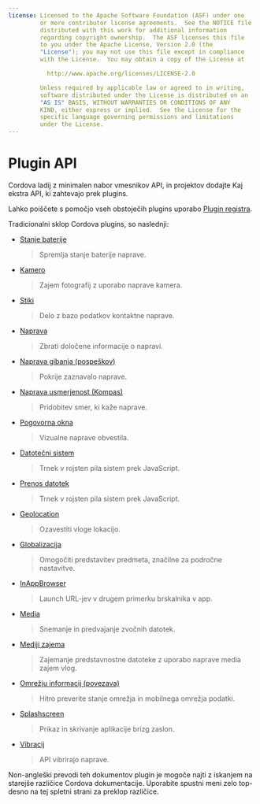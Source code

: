 ```yaml
---
license: Licensed to the Apache Software Foundation (ASF) under one
         or more contributor license agreements.  See the NOTICE file
         distributed with this work for additional information
         regarding copyright ownership.  The ASF licenses this file
         to you under the Apache License, Version 2.0 (the
         "License"); you may not use this file except in compliance
         with the License.  You may obtain a copy of the License at

           http://www.apache.org/licenses/LICENSE-2.0

         Unless required by applicable law or agreed to in writing,
         software distributed under the License is distributed on an
         "AS IS" BASIS, WITHOUT WARRANTIES OR CONDITIONS OF ANY
         KIND, either express or implied.  See the License for the
         specific language governing permissions and limitations
         under the License.
---
```


# Plugin API

Cordova ladij z minimalen nabor vmesnikov API, in projektov dodajte Kaj ekstra API, ki zahtevajo prek plugins.

Lahko poiščete s pomočjo vseh obstoječih plugins uporabo [Plugin registra][1].

 [1]: http://plugins.cordova.io/

Tradicionalni sklop Cordova plugins, so naslednji:

*   [Stanje baterije][2]
    
    > Spremlja stanje baterije naprave.

*   [Kamero][3]
    
    > Zajem fotografij z uporabo naprave kamera.

*   [Stiki][4]
    
    > Delo z bazo podatkov kontaktne naprave.

*   [Naprava][5]
    
    > Zbrati določene informacije o napravi.

*   [Naprava gibanja (pospeškov)][6]
    
    > Pokrije zaznavalo naprave.

*   [Naprava usmerjenost (Kompas)][7]
    
    > Pridobitev smer, ki kaže naprave.

*   [Pogovorna okna][8]
    
    > Vizualne naprave obvestila.

*   [Datotečni sistem][9]
    
    > Trnek v rojsten pila sistem prek JavaScript.

*   [Prenos datotek][10]
    
    > Trnek v rojsten pila sistem prek JavaScript.

*   [Geolocation][11]
    
    > Ozavestiti vloge lokacijo.

*   [Globalizacija][12]
    
    > Omogočiti predstavitev predmeta, značilne za področne nastavitve.

*   [InAppBrowser][13]
    
    > Launch URL-jev v drugem primerku brskalnika v app.

*   [Media][14]
    
    > Snemanje in predvajanje zvočnih datotek.

*   [Mediji zajema][15]
    
    > Zajemanje predstavnostne datoteke z uporabo naprave media zajem vlog.

*   [Omrežju informacij (povezava)][16]
    
    > Hitro preverite stanje omrežja in mobilnega omrežja podatki.

*   [Splashscreen][17]
    
    > Prikaz in skrivanje aplikacije brizg zaslon.

*   [Vibracij][18]
    
    > API vibrirajo naprave.

 [2]: https://github.com/apache/cordova-plugin-battery-status/blob/master/doc/index.md
 [3]: https://github.com/apache/cordova-plugin-camera/blob/master/doc/index.md
 [4]: https://github.com/apache/cordova-plugin-contacts/blob/master/doc/index.md
 [5]: https://github.com/apache/cordova-plugin-device/blob/master/doc/index.md
 [6]: https://github.com/apache/cordova-plugin-device-motion/blob/master/doc/index.md
 [7]: https://github.com/apache/cordova-plugin-device-orientation/blob/master/doc/index.md
 [8]: https://github.com/apache/cordova-plugin-dialogs/blob/master/doc/index.md
 [9]: https://github.com/apache/cordova-plugin-file/blob/master/doc/index.md
 [10]: https://github.com/apache/cordova-plugin-file-transfer/blob/master/doc/index.md
 [11]: https://github.com/apache/cordova-plugin-geolocation/blob/master/doc/index.md
 [12]: https://github.com/apache/cordova-plugin-globalization/blob/master/doc/index.md
 [13]: https://github.com/apache/cordova-plugin-inappbrowser/blob/master/doc/index.md
 [14]: https://github.com/apache/cordova-plugin-media/blob/master/doc/index.md
 [15]: https://github.com/apache/cordova-plugin-media-capture/blob/master/doc/index.md
 [16]: https://github.com/apache/cordova-plugin-network-information/blob/master/doc/index.md
 [17]: https://github.com/apache/cordova-plugin-splashscreen/blob/master/doc/index.md
 [18]: https://github.com/apache/cordova-plugin-vibration/blob/master/doc/index.md

Non-angleški prevodi teh dokumentov plugin je mogoče najti z iskanjem na starejše različice Cordova dokumentacije. Uporabite spustni meni zelo top-desno na tej spletni strani za preklop različice.
